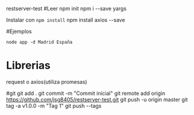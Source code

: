 restserver-test
#Leer
npm init
npm i --save yargs

Instalar con ```npm install```
npm install axios --save

#Ejemplos
```
node app -d Madrid España
```

# Librerias
request o axios(utiliza promesas)

#git 
git add .
git commit -m "Commit inicial"
git remote add origin https://github.com/jsg8405/restserver-test.git
git  push -u origin master
git tag -a v1.0.0 -m "Tag 1"
git push --tags
